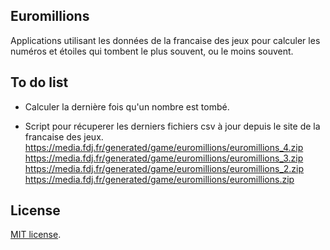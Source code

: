 
## Euromillions

Applications utilisant les données de la francaise des jeux pour calculer les numéros et étoiles qui tombent le plus souvent, ou le moins souvent.

## To do list

- Calculer la dernière fois qu'un nombre est tombé.

- Script pour récuperer les derniers fichiers csv à jour depuis le site de la francaise des jeux.
https://media.fdj.fr/generated/game/euromillions/euromillions_4.zip
https://media.fdj.fr/generated/game/euromillions/euromillions_3.zip
https://media.fdj.fr/generated/game/euromillions/euromillions_2.zip
https://media.fdj.fr/generated/game/euromillions/euromillions.zip

## License

[MIT license](http://opensource.org/licenses/MIT).

